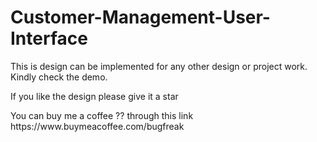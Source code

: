 # Customer-Management-User-Interface
<p>
This is design can be implemented for any other design or project work. Kindly check the demo.
<p>
If you like the design please give it a star
  <p>
    You can buy me a coffee ?? through this link https://www.buymeacoffee.com/bugfreak

